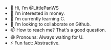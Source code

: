 - 👋 Hi, I’m @LittlePanWS
- 👀 I’m interested in money.
- 🌱 I’m currently learning C.
- 💞️ I’m looking to collaborate on Github.
- 📫 How to reach me? That's a good question.
- 😄 Pronouns: Always waiting for U.
- ⚡ Fun fact: Abstractive.

<!---
LittlePanWS/LittlePanWS is a ✨ special ✨ repository because its `README.md` (this file) appears on your GitHub profile.
You can click the Preview link to take a look at your changes.
--->
